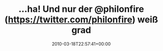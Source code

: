 ---
retweeted: false
source: <a href="http://twitter.com" rel="nofollow">Twitter Web Client</a>
entities:
  hashtags: []
  symbols: []
  user_mentions:
  - name: Philip
    screen_name: PhilOnFire
    indices:
    - '17'
    - '28'
    id_str: '739681261'
    id: '739681261'
  urls: []
display_text_range:
- '0'
- '100'
favorite_count: '0'
id_str: '10693629035'
truncated: false
retweet_count: '0'
id: '10693629035'
created_at: Thu Mar 18 22:57:41 +0000 2010
favorited: false
full_text: "…ha! Und nur der [@philonfire](https://twitter.com/philonfire) weiß grad
  genau, was hier im Zimmer los ist.  http://twitpic.com/19et50"
lang: de
tags:
- pesos/twitter
date: '2010-03-18T22:57:41+00:00'
src: https://twitter.com/bascht/status/10693629035
original_url: https://twitter.com/bascht/status/10693629035
type: twitter_tweet
text: "…ha! Und nur der [@philonfire](https://twitter.com/philonfire) weiß grad genau,
  was hier im Zimmer los ist.  http://twitpic.com/19et50"
title: "…ha! Und nur der @philonfire (https://twitter.com/philonfire) weiß grad"

---